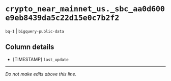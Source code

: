 # `crypto_near_mainnet_us._sbc_aa0d600e9eb8439da5c22d15e0c7b2f2`
`bq-1` | `bigquery-public-data`

## Column details
* [TIMESTAMP] `last_update`

-------------------------------------------------------------------------------
*Do not make edits above this line.*
